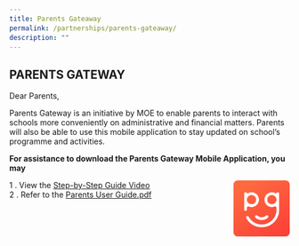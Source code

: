 ```yaml
---
title: Parents Gateaway
permalink: /partnerships/parents-gateaway/
description: ""
---
```

## PARENTS GATEWAY

Dear Parents,

Parents Gateway is an initiative by MOE to enable parents to interact with schools more conveniently on administrative and financial matters. Parents will also be able to use this mobile application to stay updated on school’s programme and activities.

**For assistance to download the Parents Gateway Mobile Application, you may**

<img src="/images/Parents Gateway.png" style="width:20%" align=right>

1 \.  View the [Step-by-Step Guide Video](https://www.nls.edu.sg/qql/slot/u194/Quick%20Links/Parents%20Gateway/Parents-Gateway-Video.mp4)<br>
2 \. Refer to the [Parents User Guide.pdf](/files/Parents-User-Guide.pdf)

<br clear=right>



